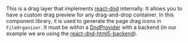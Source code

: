 This is a drag layer that implements
[react-dnd](https://react-dnd.github.io/react-dnd) internally. It allows you to
have a custom drag preview for any drag-and-drop container. In this component
library, it is used to generate the page drag icons in `FileOrganizer`. It must
be within a
[DndProvider](https://react-dnd.github.io/react-dnd/docs/api/dnd-provider) with
a backend (in our example we are using the
[react-dnd-html5-backend](https://www.npmjs.com/package/react-dnd-html5-backend)).
